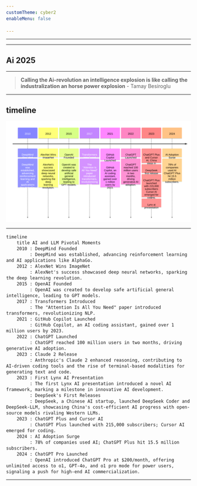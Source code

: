 ```yaml
---
customTheme: cyber2
enableMenu: false

---
```



---


---


<!-- .slide: data-background-opacity="0.4" data-background-image="./gifs/start.gif" data-background-color="#000000" -->

## Ai 2025

---

<!-- .slide: data-background-opacity="0.1" data-background-image="./gifs/start.gif" data-background-color="#000000" -->

> **Calling the Ai-revolution an intelligence explosion is like calling the industralization an horse power explosion** - Tamay Besiroglu 

---

## timeline

![](./diagrams/timeline.svg)

---



```mermaid
timeline
    title AI and LLM Pivotal Moments
    2010 : DeepMind Founded
         : DeepMind was established, advancing reinforcement learning and AI applications like AlphaGo.
    2012 : AlexNet Wins ImageNet
         : AlexNet's success showcased deep neural networks, sparking the deep learning revolution.
    2015 : OpenAI Founded
         : OpenAI was created to develop safe artificial general intelligence, leading to GPT models.
    2017 : Transformers Introduced
         : The "Attention Is All You Need" paper introduced transformers, revolutionizing NLP.
    2021 : GitHub Copilot Launched
         : GitHub Copilot, an AI coding assistant, gained over 1 million users by 2023.
    2022 : ChatGPT Launched
         : ChatGPT reached 100 million users in two months, driving generative AI adoption.
    2023 : Claude 2 Release
         : Anthropic's Claude 2 enhanced reasoning, contributing to AI-driven coding tools and the rise of terminal-based modalities for generating text and code.
    2023 : First Lynx AI Presentation
         : The first Lynx AI presentation introduced a novel AI framework, marking a milestone in innovative AI development.
         : DeepSeek's First Releases
         : DeepSeek, a Chinese AI startup, launched DeepSeek Coder and DeepSeek-LLM, showcasing China's cost-efficient AI progress with open-source models rivaling Western LLMs.
    2023 : ChatGPT Plus and Cursor AI
         : ChatGPT Plus launched with 215,000 subscribers; Cursor AI emerged for coding.
    2024 : AI Adoption Surge
         : 78% of companies used AI; ChatGPT Plus hit 15.5 million subscribers.
    2024 : ChatGPT Pro Launched
         : OpenAI introduced ChatGPT Pro at $200/month, offering unlimited access to o1, GPT-4o, and o1 pro mode for power users, signaling a push for high-end AI commercialization.
```









---